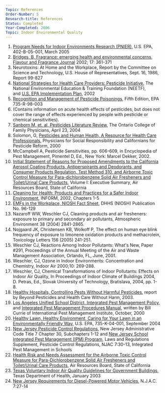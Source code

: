```yaml
---
Topic: References
Order-Number: 5
Research-title: References
Status: Completed
Year-Completed: 2006
Topic: Indoor Environmental Quality
---
```


1.  [Program Needs for Indoor Environments Research (PNIER)](http://www.epa.gov/iaq/pdfs/pnier.pdf), U.S. EPA, 402-B-05-001, March 2005
2.  [Bridges, B, Fragrance: emerging health and environmental concerns, Flavour and Fragrance Journal](http://www3.interscience.wiley.com/cgi-bin/fulltext/93514043/PDFSTART) 2002; 17: 361-371
3.  Neurotoxins: At Home and the Workplace, Report by the Committee on Science and Technology, U.S. House of Representatives, Sept. 16, 1986, Report 99-827
4.  [National Strategies for Health Care Providers: Pesticide Initiative](http://www.neefusa.org/health/pesticides/), The National Environmental Education & Training Foundation (NEETF), and [U.S. EPA Implementation Plan](http://www.epa.gov/pesticides/safety/healthcare/healthcare.htm), 2002
5.  [Recognition and Management of Pesticide Poisonings](http://www.epa.gov/pesticides/safety/healthcare/handbook/handbook.htm), Fifth Edition, EPA 735-R-98-003
6.  (Contains information on acute health effects of pesticides, but does not cover the range of effects experienced by people with pesticide or chemical sensitivities).
7.  [Sanborn M, et. al, Pesticides Literature Review](http://www.ocfp.on.ca/docs/pesticides-paper/pesticides-paper.pdf), The Ontario College of Family Physicians, April 23, 2004
8.  Solomon, G, [Pesticides and Human Health, A Resource for Health Care Professionals](http://www.psr-la.org/files/pesticides_and_human_health.pdf), Physicians for Social Responsibility and Californians for Pesticide Reform, 2000
9.  McCampbell A, Pesticide Sensitivities, pp. 606-609, in Encyclopedia of Pest Management, Pimentel D, Ed., New York: Marcel Dekker, 2002.
10. [Initial Statement of Reasons for Proposed Amendments to the California Aerosol Coating Products, Antiperspirants and Deodorants, and Consumer Products Regulation, Test Method 310, and Airborne Toxic Control Measure for Para-dichlorobenzene Solid Air Fresheners and Toilet/Urinal Care Products](http://www.arb.ca.gov/regact/conprod/execsum.pdf), Volume I: Executive Summary, Air Resources Board, State of California
11. [Cleaning for Health: Products and Practices for a Safer Indoor Environment](http://www.informinc.org/cleanforhealth.php), INFORM, 2002, Chapters 1-5
12. [EMFs in the Workplace, NIOSH Fact Sheet](http://www.cdc.gov/niosh/docs/96-129/), DHHS (NIOSH) Publication No. 96-129
13. Nazaroff WW, Weschler CJ, Cleaning products and air fresheners: exposure to primary and secondary air pollutants, Atmospheric Environment 38 (2004) 2841-2865.
14. Nojgaard JK, Christensen KB, Wolkoff P, The effect on human eye blink frequency of exposure to limonene oxidation products and methacrolein, Toxicology Letters 156 (2005) 241-251.
15. Weschler CJ, Reactions Among Indoor Pollutants: What's New, Paper #291, Proceedings of the Annual Meeting of the Air and Waste Management Association, Orlando, FL, June, 2001.
16. Weschler, CJ, Ozone in Indoor Environments: Concentration and Chemistry, Indoor Air 2000;10: 269-288.
17. Weschler, CJ, Chemical Transformations of Indoor Pollutants: Effects on Indoor Air Quality, In Proceedings of Indoor Climate of Buildings 2004, D. Petras, Ed., Slovak University of Technology, Bratislava, 2004, pp. 1-8.
18. [Healthy Hospitals, Controlling Pests Without Harmful Pesticides](http://www.noharm.org/lib/downloads/cleaners/Control_Pests_wo_Pesticides.pdf), report by Beyond Pesticides and Health Care Without Harm, 2003.
19. [Los Angeles Unified School District, Integrated Pest Management Policy](http://www.laschools.org/employee/mo/ipm/docs/ipmpolicyretype.pdf), and [Integrated Pest Management Procedures Manual](http://www.laschools.org/employee/mo/ipm/docs/ipm-procedures-manual.pdf), written by Bill Currie of International Pest Management Institute, October, 2000
20. [Healthy Lawn, Healthy Environment, Caring for Your Lawn in an Environmentally Friendly Way](http://www.epa.gov/oppfead1/Publications/lawncare.pdf), U.S. EPA, 735-K-04-001, September 2004
21. [New Jersey Pesticide Control Regulations](http://www.nj.gov/dep/enforcement/pcp/pcp-regs.htm), New Jersey Administrative Code Title 7 Chapter 30, Subchapters 1-12 and [New Jersey School Integrated Pest Management (IPM) Program](http://www.nj.gov/dep/enforcement/pcp/ipm-laws2.htm), Laws and Regulations Supplement, Pesticide Control Regulations, NJAC 7:30-13, Integrated Pest Management in Schools
22. [Health Risk and Needs Assessment for the Airborne Toxic Control Measure for Para-Dichlorobenzene Solid Air Fresheners and Toilet/Urinal Care Products](http://www.arb.ca.gov/regact/conprod/ch7.pdf), Air Resources Board, State of California
23. [Texas Voluntary Indoor Air Quality Guidelines for Government Buildings](http://www.dshs.state.tx.us/iaq/SchoolsGuide.shtm), Texas Department of Health, January 2003
24. [New Jersey Requirements for Diesel-Powered Motor Vehicles](http://www.state.nj.us/dep/aqm/sub14v2001-10-01.htm), N.J.A.C. 7:27-14
